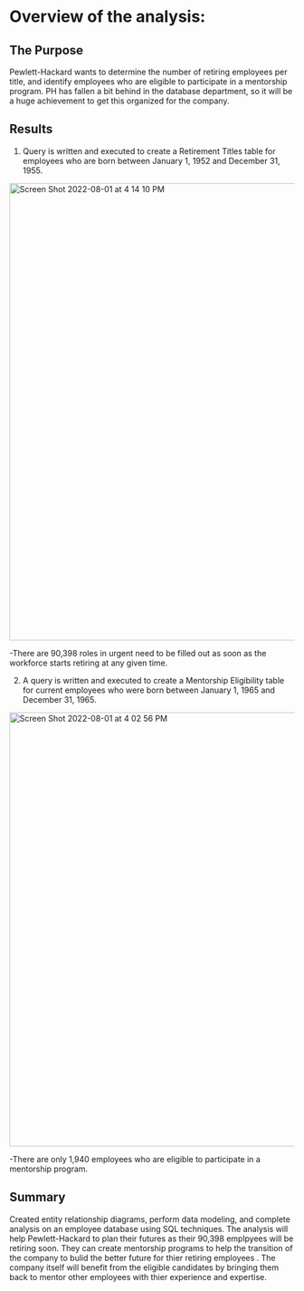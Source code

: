 # Overview of the analysis:

## The Purpose
Pewlett-Hackard wants to determine the number of retiring employees per title, and identify employees who are eligible to participate in a mentorship program. PH has fallen a bit behind in the database department, so it will be a huge achievement to get this organized for the company. 

## Results
1) Query is written and executed to create a Retirement Titles table for employees who are born between January 1, 1952 and December 31, 1955.

<img width="807" alt="Screen Shot 2022-08-01 at 4 14 10 PM" src="https://user-images.githubusercontent.com/107584891/182254707-2c935206-9988-4232-93c1-083997999c3b.png">

-There are 90,398 roles in urgent need to be filled out as soon as the workforce starts retiring at any given time.


2) A query is written and executed to create a Mentorship Eligibility table for current employees who were born between January 1, 1965 and December 31, 1965.

<img width="766" alt="Screen Shot 2022-08-01 at 4 02 56 PM" src="https://user-images.githubusercontent.com/107584891/182253601-465545f7-16bb-4f55-a619-fbda36dc88b4.png">

-There are only 1,940 employees who are eligible to participate in a mentorship program.

## Summary

Created entity relationship diagrams, perform data modeling, and complete analysis on an employee database using SQL techniques. The analysis
will help Pewlett-Hackard to plan their futures as their 90,398 emplpyees will be retiring soon. They can create mentorship programs to help the transition of the company to bulid the better future for thier  retiring employees . The company itself will benefit from the eligible candidates by bringing  them back to mentor other employees with thier experience and expertise.
